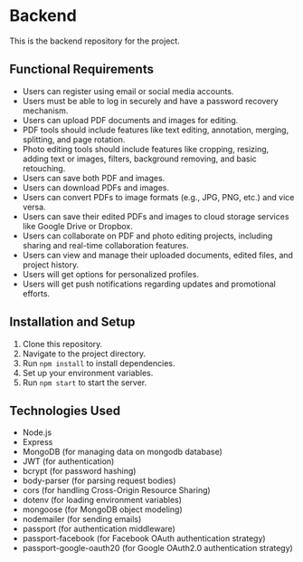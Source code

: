 # Backend

This is the backend repository for the project.

## Functional Requirements

- Users can register using email or social media accounts.
- Users must be able to log in securely and have a password recovery mechanism.
- Users can upload PDF documents and images for editing.
- PDF tools should include features like text editing, annotation, merging, splitting, and page rotation.
- Photo editing tools should include features like cropping, resizing, adding text or images, filters, background removing, and basic retouching.
- Users can save both PDF and images.
- Users can download PDFs and images.
- Users can convert PDFs to image formats (e.g., JPG, PNG, etc.) and vice versa.
- Users can save their edited PDFs and images to cloud storage services like Google Drive or Dropbox.
- Users can collaborate on PDF and photo editing projects, including sharing and real-time collaboration features.
- Users can view and manage their uploaded documents, edited files, and project history.
- Users will get options for personalized profiles.
- Users will get push notifications regarding updates and promotional efforts.

## Installation and Setup

1. Clone this repository.
2. Navigate to the project directory.
3. Run `npm install` to install dependencies.
4. Set up your environment variables.
5. Run `npm start` to start the server.

## Technologies Used

- Node.js
- Express
- MongoDB (for managing data on mongodb database)
- JWT (for authentication)
- bcrypt (for password hashing)
- body-parser (for parsing request bodies)
- cors (for handling Cross-Origin Resource Sharing)
- dotenv (for loading environment variables)
- mongoose (for MongoDB object modeling)
- nodemailer (for sending emails)
- passport (for authentication middleware)
- passport-facebook (for Facebook OAuth authentication strategy)
- passport-google-oauth20 (for Google OAuth2.0 authentication strategy)
